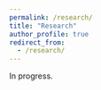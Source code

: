 ```yaml
---
permalink: /research/
title: "Research"
author_profile: true
redirect_from: 
  - /research/
---
```


In progress.  
